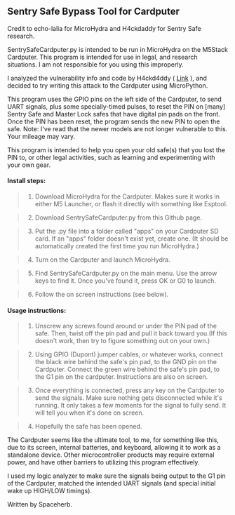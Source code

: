   ## **Sentry Safe Bypass Tool for Cardputer**

Credit to echo-lalia for MicroHydra and H4ckdaddy for Sentry Safe research.

SentrySafeCardputer.py is intended to be run in MicroHydra on the M5Stack Cardputer. This program is intended for use in legal, and research situations. I am not responsible for you using this improperly. 

I analyzed the vulnerability info and code by H4ckd4ddy ( [Link](https://github.com/H4ckd4ddy/bypass-sentry-safe "Sentry Safe Bypass by H4ckd4ddy") ), and decided to try writing this attack to the Cardputer using MicroPython.

This program uses the GPIO pins on the left side of the Cardputer, to send UART signals, plus some specially-timed pulses, to reset the PIN on [many] Sentry Safe and Master Lock safes that have digital pin pads on the front. Once the PIN has been reset, the program sends the new PIN to open the safe. Note: I've read that the newer models are not longer vulnerable to this. Your mileage may vary.

This program is intended to help you open your old safe(s) that you lost the PIN to, or other legal 
activities, such as learning and experimenting with your own gear. 

#### Install steps:

> 1. Download MicroHydra for the Cardputer. Makes sure it works in either M5 Launcher, or flash it directly with something like Esptool.

> 2. Download SentrySafeCardputer.py from this Github page.

> 3. Put the .py file into a folder called "apps" on your Cardputer SD card. If an "apps" folder doesn't exist yet, create one. (It should be automatically created the first time you run MicroHydra.)

> 4. Turn on the Cardputer and launch MicroHydra.

> 5. Find SentrySafeCardputer.py on the main menu. Use the arrow keys to find it. Once you've found it, press OK or G0 to launch.

> 6. Follow the on screen instructions (see below).

#### Usage instructions:

> 1. Unscrew any screws found around or under the PIN pad of the safe. Then, twist off the pin pad and pull it back toward you.(If this doesn't work, then try to figure something out on your own.)

> 2. Using GPIO (Dupont) jumper cables, or whatever works, connect the black wire behind the safe's pin pad, to the GND pin on the Cardputer. Connect the green wire behind the safe's pin pad, to the G1 pin on the cardputer. Instructions are also on screen.

> 3. Once everything is connected, press any key on the Cardputer to send the signals. Make sure nothing gets disconnected while it's running. It only takes a few moments for the signal to fully send. It will tell you when it's done on screen.

> 4. Hopefully the safe has been opened. 

 
The Cardputer seems like the ultimate tool, to me, for something like this, due to its screen, internal batteries, and keyboard, allowing it to work as a standalone device. Other microcontroller products may require external power, and have other barriers to utilizing this program effectively.

I used my logic analyzer to make sure the signals being output to the G1 pin of the Cardputer, matched the intended UART signals (and special initial wake up HIGH/LOW timings).

Written by Spaceherb.